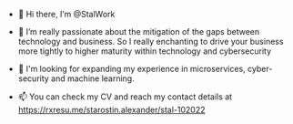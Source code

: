 - 👋 Hi there, I’m @StalWork
- 👀 I’m really passionate about the mitigation of the gaps between technology and business. So I really enchanting to drive your business more tightly to higher maturity within technology and cybersecurity

- 🌱 I'm looking for expanding my experience in microservices, cyber-security and machine learning.

- 📫 You can check my CV and reach my contact details at
https://rxresu.me/starostin.alexander/stal-102022

<!---
StalWork/StalWork is a ✨ special ✨ repository because its `README.md` (this file) appears on your GitHub profile.
You can click the Preview link to take a look at your changes.
--->

